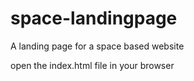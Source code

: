 # space-landingpage
A landing page for a space based website

open the index.html file in your browser
